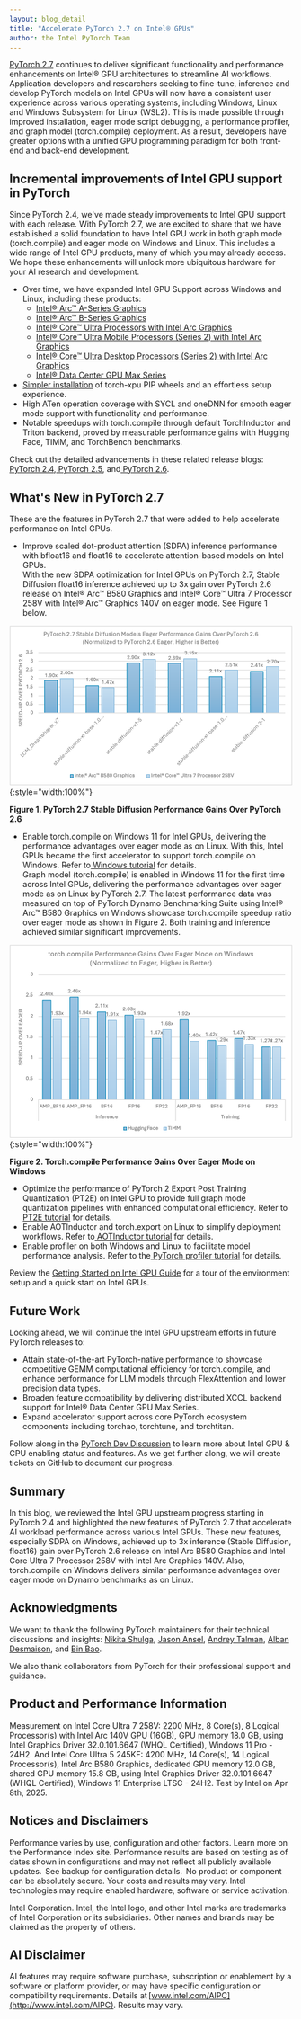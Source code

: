 ```yaml
---
layout: blog_detail
title: "Accelerate PyTorch 2.7 on Intel® GPUs"
author: the Intel PyTorch Team
---
```


[PyTorch 2.7](https://pytorch.org/blog/pytorch-2-7/) continues to deliver significant functionality and performance enhancements on Intel® GPU architectures to streamline AI workflows. Application developers and researchers seeking to fine-tune, inference and develop PyTorch models on Intel GPUs will now have a consistent user experience across various operating systems, including Windows, Linux and Windows Subsystem for Linux (WSL2). This is made possible through improved installation, eager mode script debugging, a performance profiler, and graph model (torch.compile) deployment. As a result, developers have greater options with a unified GPU programming paradigm for both front-end and back-end development.

## Incremental improvements of Intel GPU support in PyTorch

Since PyTorch 2.4, we've made steady improvements to Intel GPU support with each release. With PyTorch 2.7, we are excited to share that we have established a solid foundation to have Intel GPU work in both graph mode (torch.compile) and eager mode on Windows and Linux. This includes a wide range of Intel GPU products, many of which you may already access. We hope these enhancements will unlock more ubiquitous hardware for your AI research and development.

* Over time, we have expanded Intel GPU Support across Windows and Linux, including these products:
    * [Intel® Arc™ A-Series Graphics](https://www.intel.com/content/www/us/en/products/docs/discrete-gpus/arc/desktop/a-series/overview.html)
    * [Intel® Arc™ B-Series Graphics](https://www.intel.com/content/www/us/en/products/docs/discrete-gpus/arc/desktop/b-series/overview.html)
    * [Intel® Core™ Ultra Processors with Intel Arc Graphics](https://www.intel.com/content/www/us/en/support/articles/000097599/processors.html)
    * [Intel® Core™ Ultra Mobile Processors (Series 2) with Intel Arc Graphics](https://www.intel.com/content/www/us/en/products/docs/processors/core-ultra/core-ultra-series-2-mobile-product-brief.html)
    * [Intel® Core™ Ultra Desktop Processors (Series 2) with Intel Arc Graphics](https://www.intel.com/content/www/us/en/products/docs/processors/core-ultra/core-ultra-desktop-processors-series-2-brief.html)
    * [Intel® Data Center GPU Max Series](https://www.intel.com/content/www/us/en/products/details/discrete-gpus/data-center-gpu/max-series.html)
* [Simpler installation](https://pytorch.org/docs/2.7/notes/get_start_xpu.html) of torch-xpu PIP wheels and an effortless setup experience.
* High ATen operation coverage with SYCL and oneDNN for smooth eager mode support with functionality and performance.
* Notable speedups with torch.compile through default TorchInductor and Triton backend, proved by measurable performance gains with Hugging Face, TIMM, and TorchBench benchmarks.

Check out the detailed advancements in these related release blogs:[ PyTorch 2.4](https://pytorch.org/blog/intel-gpus-pytorch-2-4/),[ PyTorch 2.5](https://pytorch.org/blog/intel-gpu-support-pytorch-2-5/), and[ PyTorch 2.6](https://pytorch.org/blog/unlocking-pt-2-6-intel/).


## What's New in PyTorch 2.7

These are the features in PyTorch 2.7  that were added to help accelerate performance on Intel GPUs.



* Improve scaled dot-product attention (SDPA) inference performance with bfloat16 and float16 to accelerate attention-based models on Intel GPUs.  
With the new SDPA optimization for Intel GPUs on PyTorch 2.7, Stable Diffusion float16 inference achieved up to 3x gain over PyTorch 2.6 release on Intel® Arc™ B580 Graphics and Intel® Core™ Ultra 7 Processor 258V with Intel® Arc™ Graphics 140V on eager mode. See Figure 1 below.


![chart](/assets/images/pytorch-2-7-intel-gpus/fg1.png){:style="width:100%"}

**Figure 1. PyTorch 2.7 Stable Diffusion Performance Gains Over PyTorch 2.6**

* Enable torch.compile on Windows 11 for Intel GPUs, delivering the performance advantages over eager mode as on Linux. With this, Intel GPUs became the first accelerator to support torch.compile on Windows. Refer to[ Windows tutorial](https://pytorch.org/tutorials/prototype/inductor_windows.html) for details.  
Graph model (torch.compile) is enabled in Windows 11 for the first time across Intel GPUs, delivering the performance advantages over eager mode as on Linux by PyTorch 2.7. The latest performance data was measured on top of PyTorch Dynamo Benchmarking Suite using Intel® Arc™ B580 Graphics on Windows showcase torch.compile speedup ratio over eager mode as shown in Figure 2. Both training and inference achieved similar significant improvements.


![chart](/assets/images/pytorch-2-7-intel-gpus/fg2.png){:style="width:100%"}

**Figure 2. Torch.compile Performance Gains Over Eager Mode on Windows**



* Optimize the performance of PyTorch 2 Export Post Training Quantization (PT2E) on Intel GPU to provide full graph mode quantization pipelines with enhanced computational efficiency. Refer to [PT2E tutorial](https://pytorch.org/tutorials/prototype/pt2e_quant_xpu_inductor.html) for details.
* Enable AOTInductor and torch.export on Linux to simplify deployment workflows. Refer to[ AOTInductor tutorial](https://pytorch.org/docs/main/torch.compiler_aot_inductor.html) for details.
* Enable profiler on both Windows and Linux to facilitate model performance analysis. Refer to the[ PyTorch profiler tutorial](https://pytorch.org/tutorials/recipes/recipes/profiler_recipe.html#pytorch-profiler) for details.

Review the [Getting Started on Intel GPU Guide](https://pytorch.org/docs/2.7/notes/get_start_xpu.html) for a tour of the environment setup and a quick start on Intel GPUs.


## Future Work

Looking ahead, we will continue the Intel GPU upstream efforts in future PyTorch releases to:

* Attain state-of-the-art PyTorch-native performance to showcase competitive GEMM computational efficiency for torch.compile, and enhance performance for LLM models through FlexAttention and lower precision data types.
* Broaden feature compatibility by delivering distributed XCCL backend support for Intel® Data Center GPU Max Series.
* Expand accelerator support across core PyTorch ecosystem components including torchao, torchtune, and torchtitan.

Follow along in the [PyTorch Dev Discussion](https://dev-discuss.pytorch.org/t/intel-gpu-cpu-enabling-status-and-feature-plan-2025-h1-update/2913) to learn more about Intel GPU & CPU enabling status and features. As we get further along, we will create tickets on GitHub to document our progress. 


## Summary

In this blog, we reviewed the Intel GPU upstream progress starting in PyTorch 2.4 and highlighted the new features of PyTorch 2.7 that accelerate AI workload performance across various Intel GPUs. These new features, especially SDPA on Windows, achieved up to 3x inference (Stable Diffusion, float16) gain over PyTorch 2.6 release on Intel Arc B580 Graphics and Intel Core Ultra 7 Processor 258V with Intel Arc Graphics 140V. Also, torch.compile on Windows delivers similar performance advantages over eager mode on Dynamo benchmarks as on Linux.


## Acknowledgments

We want to thank the following PyTorch maintainers for their technical discussions and insights: [Nikita Shulga](https://github.com/malfet), [Jason Ansel](https://github.com/jansel), [Andrey Talman](https://github.com/atalman), [Alban Desmaison](https://github.com/alband), and [Bin Bao](https://github.com/desertfire).

We also thank collaborators from PyTorch for their professional support and guidance.

## Product and Performance Information

Measurement on Intel Core Ultra 7 258V: 2200 MHz, 8 Core(s), 8 Logical Processor(s) with Intel Arc 140V GPU (16GB), GPU memory 18.0 GB, using Intel Graphics Driver 32.0.101.6647 (WHQL Certified), Windows 11 Pro - 24H2. And Intel Core Ultra 5 245KF: 4200 MHz, 14 Core(s), 14 Logical Processor(s), Intel Arc B580 Graphics, dedicated GPU memory 12.0 GB, shared GPU memory 15.8 GB, using Intel Graphics Driver 32.0.101.6647 (WHQL Certified), Windows 11 Enterprise LTSC - 24H2. Test by Intel on Apr 8th, 2025.

## Notices and Disclaimers

Performance varies by use, configuration and other factors. Learn more on the Performance Index site. Performance results are based on testing as of dates shown in configurations and may not reflect all publicly available updates.  See backup for configuration details.  No product or component can be absolutely secure. Your costs and results may vary. Intel technologies may require enabled hardware, software or service activation.

Intel Corporation. Intel, the Intel logo, and other Intel marks are trademarks of Intel Corporation or its subsidiaries. Other names and brands may be claimed as the property of others.

## AI Disclaimer

AI features may require software purchase, subscription or enablement by a software or platform provider, or may have specific configuration or compatibility requirements. Details at [www.intel.com/AIPC](http://www.intel.com/AIPC). Results may vary.
